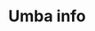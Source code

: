 ---
title: Umba info
wikipedia: https://en.wikipedia.org/wiki/Bruce_Willis
desc: Opis rzeczy dedykowanych tylko dla 'umba'
linktitle: yeah
---